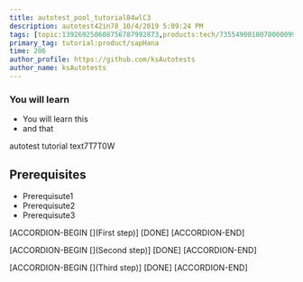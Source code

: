 ```yaml
---
title: autotest_pool_tutorial84wlC3
description: autotest42in78_10/4/2019 5:09:24 PM
tags: [topic:139269250608756787992873,products:tech/73554900100700000996,tutorial:experience/advanced]
primary_tag: tutorial:product/sapHana
time: 206
author_profile: https://github.com/ksAutotests
author_name: ksAutotests
---
```

### You will learn
- You will learn this
- and that

autotest tutorial text7T7T0W

## Prerequisites
- Prerequisute1
- Prerequisute2
- Prerequisute3

[ACCORDION-BEGIN [](First step)]
[DONE]
[ACCORDION-END]

[ACCORDION-BEGIN [](Second step)]
[DONE]
[ACCORDION-END]

[ACCORDION-BEGIN [](Third step)]
[DONE]
[ACCORDION-END]

